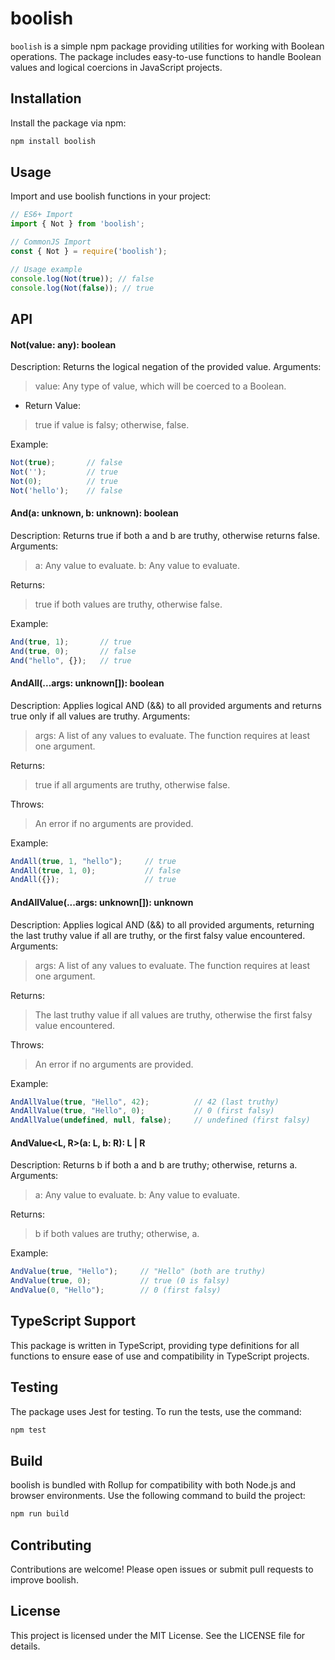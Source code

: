 # boolish

`boolish` is a simple npm package providing utilities for working with Boolean operations. The package includes easy-to-use functions to handle Boolean values and logical coercions in JavaScript projects.

## Installation
Install the package via npm:

```bash
npm install boolish
```

## Usage
Import and use boolish functions in your project:

```javascript
// ES6+ Import
import { Not } from 'boolish';

// CommonJS Import
const { Not } = require('boolish');

// Usage example
console.log(Not(true)); // false
console.log(Not(false)); // true
```

## API
#### Not(value: any): boolean
Description: Returns the logical negation of the provided value.
Arguments:
> value: Any type of value, which will be coerced to a Boolean.
* Return Value: 
>true if value is falsy; otherwise, false.

Example:

```javascript
Not(true);       // false
Not('');         // true
Not(0);          // true
Not('hello');    // false
```

#### And(a: unknown, b: unknown): boolean
Description: Returns true if both a and b are truthy, otherwise returns false.
Arguments:
>  a: Any value to evaluate.
>  b: Any value to evaluate.

Returns: 
>true if both values are truthy, otherwise false.

Example:
```javascript
And(true, 1);       // true
And(true, 0);       // false
And("hello", {});   // true
```

#### AndAll(...args: unknown[]): boolean
Description: Applies logical AND (&&) to all provided arguments and returns true only if all values are truthy.
Arguments:
> args: A list of any values to evaluate. The function requires at least one argument.

Returns: 
> true if all arguments are truthy, otherwise false.

Throws: 
>An error if no arguments are provided.

Example:
```javascript
AndAll(true, 1, "hello");     // true
AndAll(true, 1, 0);           // false
AndAll({});                   // true
```

#### AndAllValue(...args: unknown[]): unknown
Description: Applies logical AND (&&) to all provided arguments, returning the last truthy value if all are truthy, or the first falsy value encountered.
Arguments:
>args: A list of any values to evaluate. The function requires at least one argument.

Returns: 
>The last truthy value if all values are truthy, otherwise the first falsy value encountered.

Throws: 
>An error if no arguments are provided.

Example:
```javascript
AndAllValue(true, "Hello", 42);          // 42 (last truthy)
AndAllValue(true, "Hello", 0);           // 0 (first falsy)
AndAllValue(undefined, null, false);     // undefined (first falsy)
```

#### AndValue<L, R>(a: L, b: R): L | R
Description: Returns b if both a and b are truthy; otherwise, returns a.
Arguments:
>a: Any value to evaluate.
>b: Any value to evaluate.

Returns: 
>b if both values are truthy; otherwise, a.

Example:

```javascript
AndValue(true, "Hello");     // "Hello" (both are truthy)
AndValue(true, 0);           // true (0 is falsy)
AndValue(0, "Hello");        // 0 (first falsy)
```

## TypeScript Support
This package is written in TypeScript, providing type definitions for all functions to ensure ease of use and compatibility in TypeScript projects.

## Testing
The package uses Jest for testing. To run the tests, use the command:

```bash
npm test
```

## Build
boolish is bundled with Rollup for compatibility with both Node.js and browser environments. Use the following command to build the project:

```bash
npm run build
```

## Contributing
Contributions are welcome! Please open issues or submit pull requests to improve boolish.

## License
This project is licensed under the MIT License. See the LICENSE file for details.
